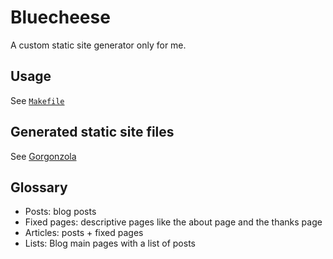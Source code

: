 Bluecheese
===

A custom static site generator only for me.

Usage
---

See [`Makefile`](https://github.com/Sangdol/bluecheese/blob/master/Makefile)

Generated static site files
---

See [Gorgonzola](https://github.com/Sangdol/gorgonzola)

Glossary
---

* Posts: blog posts
* Fixed pages: descriptive pages like the about page and the thanks page
* Articles: posts + fixed pages
* Lists: Blog main pages with a list of posts
